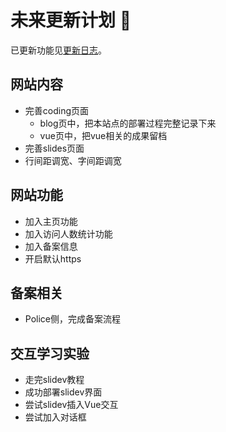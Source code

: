 # 未来更新计划 :eyes:
已更新功能见[更新日志](./completed.md)。

## 网站内容
- 完善coding页面
    - blog页中，把本站点的部署过程完整记录下来
    - vue页中，把vue相关的成果留档
- 完善slides页面
- 行间距调宽、字间距调宽


## 网站功能
- 加入主页功能
- 加入访问人数统计功能
- 加入备案信息
- 开启默认https

## 备案相关
- Police侧，完成备案流程

## 交互学习实验
- 走完slidev教程
- 成功部署slidev界面
- 尝试slidev插入Vue交互
- 尝试加入对话框
